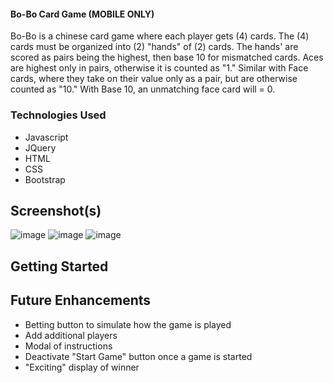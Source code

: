#### Bo-Bo Card Game (MOBILE ONLY)
Bo-Bo is a chinese card game where each player gets (4) cards. The (4) cards must be organized into (2) "hands" of (2) cards. The hands' are scored as pairs being the highest, then base 10 for mismatched cards. Aces are highest only in pairs, otherwise it is counted as "1." Similar with Face cards, where they take on their value only as a pair, but are otherwise counted as "10." With Base 10, an unmatching face card will = 0.

### Technologies Used
* Javascript
* JQuery
* HTML
* CSS
* Bootstrap

## Screenshot(s)
![image](https://user-images.githubusercontent.com/101881486/186459467-d69d53f9-ae66-4b2c-b607-56f5545b891a.png)
![image](https://user-images.githubusercontent.com/101881486/186459658-6636ad1c-9a18-4ecc-9541-052346c07f35.png)
![image](https://user-images.githubusercontent.com/101881486/186459901-8de09948-12c9-4daa-9705-afaaf8cee2d5.png)


## Getting Started

## Future Enhancements
* Betting button to simulate how the game is played
* Add additional players
* Modal of instructions
* Deactivate "Start Game" button once a game is started
* "Exciting" display of winner
